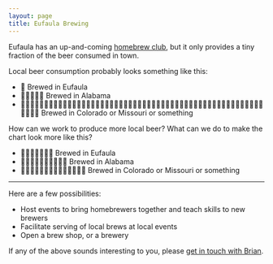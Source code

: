 ```yaml
---
layout: page
title: Eufaula Brewing
---
```


Eufaula has an up-and-coming [homebrew club](https://instagram.com/breufaula), but it only provides a tiny fraction of the beer consumed in town.

Local beer consumption probably looks something like this:

- 🍺 Brewed in Eufaula
- 🍺🍺🍺🍺🍺 Brewed in Alabama
- 🍺🍺🍺🍺🍺🍺🍺🍺🍺🍺🍺🍺🍺🍺🍺🍺🍺🍺🍺🍺🍺🍺🍺🍺🍺🍺🍺🍺🍺🍺🍺🍺🍺🍺🍺🍺🍺🍺🍺🍺🍺🍺🍺🍺🍺🍺🍺🍺🍺🍺🍺🍺🍺🍺🍺🍺 Brewed in Colorado or Missouri or something

How can we work to produce more local beer? What can we do to make the chart look more like this?

- 🍺🍺🍺🍺🍺🍺🍺 Brewed in Eufaula
- 🍺🍺🍺🍺🍺🍺🍺🍺🍺🍺 Brewed in Alabama
- 🍺🍺🍺🍺🍺🍺🍺🍺🍺🍺🍺🍺🍺🍺 Brewed in Colorado or Missouri or something

---

Here are a few possibilities:

- Host events to bring homebrewers together and teach skills to new brewers
- Facilitate serving of local brews at local events
- Open a brew shop, or a brewery

If any of the above sounds interesting to you, please [get in touch with Brian](https://briandavidhall.com/contact/).
